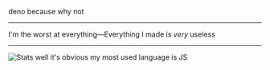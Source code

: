 deno because why not
___
I'm the worst at everything—Everything I made is *very* useless
___
![Stats](https://github-readme-stats.vercel.app/api/top-langs/?username=liimee&layout=compact&theme=radical)
well it's obvious my most used language is JS
